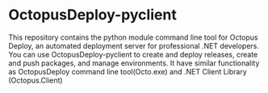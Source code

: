 # OctopusDeploy-pyclient
This repository contains the python module command line tool for Octopus Deploy, an automated deployment server for professional .NET developers. You can use OctopusDeploy-pyclient to create and deploy releases, create and push packages, and manage environments. It  have similar functionality as OctopusDeploy command line tool(Octo.exe) and .NET Client Library (Octopus.Client)
